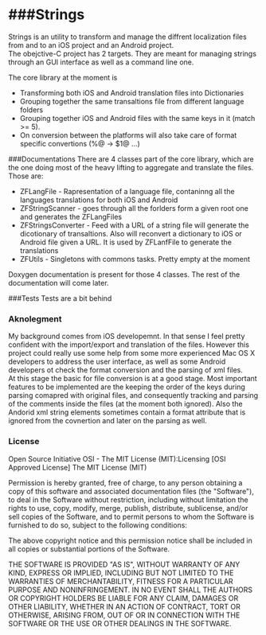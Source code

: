 ###Strings
=======

Strings is an utility to transform and manage the diffrent localization files from and to an iOS project and an Android project.<br>
The obejctive-C project has 2 targets. They are meant for managing strings through an GUI interface as well as a command line one.<br>

The core library at the moment is 
- Transforming both iOS and Android translation files into Dictionaries
- Grouping together the same transaltions file from different language folders
- Grouping together iOS and Android files with the same keys in it (match >= 5).
- On conversion between the platforms will also take care of format specific convertions (%@ -> $1@ ...)


###Documentations
There are 4 classes part of the core library, which are the one doing most of the heavy lifting to aggregate and translate the files.<br>
Those are:<br>

- ZFLangFile - Rapresentation of a language file, contaninng all the languages translations for both iOS and Android
- ZFStringScanner - goes through all the forlders form a given root one and generates the ZFLangFiles
- ZFStringsConverter - Feed with a URL of a string file will generate the dicotionary of transaltions. Also will reconvert a dictionary to iOS or Android file given a URL. It is used by ZFLanfFile to generate the translations
- ZFUtils - Singletons with commons tasks. Pretty empty at the moment

Doxygen documentation is present for those 4 classes. The rest of the documentation will come later.

###Tests
Tests are a bit behind

### Aknolegment
My background comes from iOS developemnt. In that sense I feel pretty confident with the import/export and translation of the files. However this project could really use some help from some more experienced Mac OS X developers to address the user interface, as well as some Android developers ot check the format conversion and the parsing of xml files.<br>
At this stage the basic for file conversion is at a good stage. Most important features to be implemented are the keeping the order of the keys during parsing comapred with original files, and consequently tracking and parsing of the comments inside the files (at the moment both ignored). Also the Andorid xml string elements sometimes contain a format attribute that is ignored from the covnertion and later on the parsing as well.<br>


### License
Open Source Initiative OSI - The MIT License (MIT):Licensing [OSI Approved License] The MIT License (MIT)<br>

Permission is hereby granted, free of charge, to any person obtaining a copy of this software and associated documentation files (the "Software"), to deal in the Software without restriction, including without limitation the rights to use, copy, modify, merge, publish, distribute, sublicense, and/or sell copies of the Software, and to permit persons to whom the Software is furnished to do so, subject to the following conditions:<br>

The above copyright notice and this permission notice shall be included in all copies or substantial portions of the Software.<br>

THE SOFTWARE IS PROVIDED "AS IS", WITHOUT WARRANTY OF ANY KIND, EXPRESS OR IMPLIED, INCLUDING BUT NOT LIMITED TO THE WARRANTIES OF MERCHANTABILITY, FITNESS FOR A PARTICULAR PURPOSE AND NONINFRINGEMENT. IN NO EVENT SHALL THE AUTHORS OR COPYRIGHT HOLDERS BE LIABLE FOR ANY CLAIM, DAMAGES OR OTHER LIABILITY, WHETHER IN AN ACTION OF CONTRACT, TORT OR OTHERWISE, ARISING FROM, OUT OF OR IN CONNECTION WITH THE SOFTWARE OR THE USE OR OTHER DEALINGS IN THE SOFTWARE.<br>